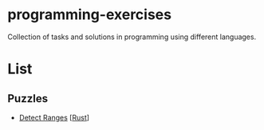 # programming-exercises
Collection of tasks and solutions in programming using different languages.

# List
## Puzzles
- [Detect Ranges](puzzle/detect_ranges) [[Rust](puzzle/detect_ranges/rust)]
